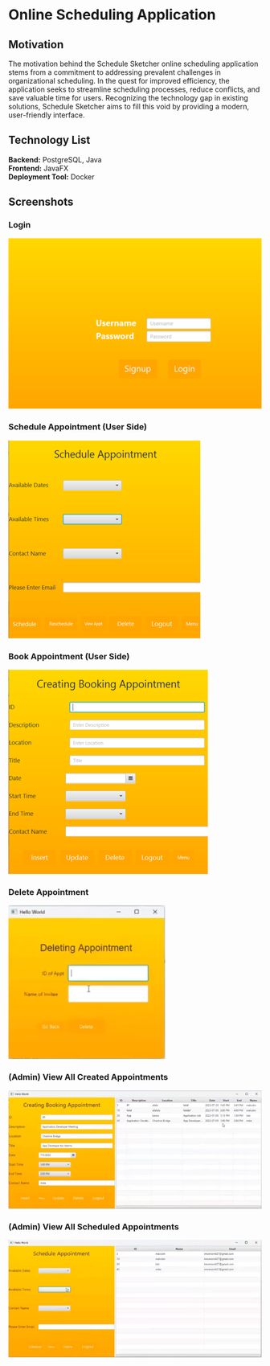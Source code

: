# Online Scheduling Application

## Motivation

The motivation behind the Schedule Sketcher online scheduling application stems from a commitment to addressing prevalent challenges in organizational scheduling. In the quest for improved efficiency, the application seeks to streamline scheduling processes, reduce conflicts, and save valuable time for users. Recognizing the technology gap in existing solutions, Schedule Sketcher aims to fill this void by providing a modern, user-friendly interface.

## Technology List

**Backend:** PostgreSQL, Java  
**Frontend:** JavaFX  
**Deployment Tool:** Docker

## Screenshots

### Login
![Login](https://github.com/eimomio1/MusicPlaylistProj/blob/main/musicplaylistpics/Picture1.png)

### Schedule Appointment (User Side)
![Schedule Appointment](https://github.com/eimomio1/MusicPlaylistProj/blob/main/musicplaylistpics/scheduleappt.png)

### Book Appointment (User Side)
![Book Appointment](https://github.com/eimomio1/MusicPlaylistProj/blob/main/musicplaylistpics/bookappt.png)

### Delete Appointment
![Delete Appointment](https://github.com/eimomio1/MusicPlaylistProj/blob/main/musicplaylistpics/deleteappt.png)

### (Admin) View All Created Appointments
![Admin View Created Appointments](https://github.com/eimomio1/MusicPlaylistProj/blob/main/musicplaylistpics/adminviewbookedappt.png)

### (Admin) View All Scheduled Appointments
![Admin View Scheduled Appointments](https://github.com/eimomio1/MusicPlaylistProj/blob/main/musicplaylistpics/adminviewscheduledappts.png)
